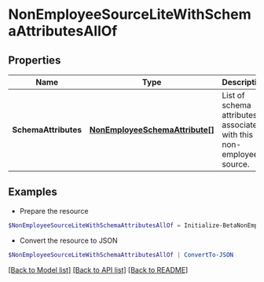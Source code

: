 # NonEmployeeSourceLiteWithSchemaAttributesAllOf
## Properties

Name | Type | Description | Notes
------------ | ------------- | ------------- | -------------
**SchemaAttributes** | [**NonEmployeeSchemaAttribute[]**](NonEmployeeSchemaAttribute.md) | List of schema attributes associated with this non-employee source. | [optional] 

## Examples

- Prepare the resource
```powershell
$NonEmployeeSourceLiteWithSchemaAttributesAllOf = Initialize-BetaNonEmployeeSourceLiteWithSchemaAttributesAllOf  -SchemaAttributes null
```

- Convert the resource to JSON
```powershell
$NonEmployeeSourceLiteWithSchemaAttributesAllOf | ConvertTo-JSON
```

[[Back to Model list]](../README.md#documentation-for-models) [[Back to API list]](../README.md#documentation-for-api-endpoints) [[Back to README]](../README.md)

